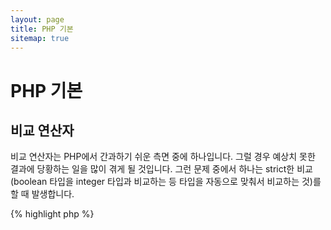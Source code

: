 ```yaml
---
layout: page
title: PHP 기본
sitemap: true
---
```


# PHP 기본

## 비교 연산자 

비교 연산자는 PHP에서 간과하기 쉬운 측면 중에 하나입니다. 그럴 경우 예상치 못한 결과에 당황하는 일을 많이 겪게 될 것입니다. 그런 문제 중에서 하나는 strict한 비교(boolean 타입을 integer 타입과 비교하는 등 타입을 자동으로 맞춰서 비교하는 것)를 할 때 발생합니다.

{% highlight php %}
<?php
$a = 5;   // integer 타입의 숫자 5

var_dump($a == 5);       // 값을 비교; true
var_dump($a == '5');     // 타입을 무시하고 값을 비교; true
var_dump($a === 5);      // 타입과 값을 모두 비교 (integer 와 integer); true
var_dump($a === '5');    // 타입과 값을 (integer 와 string); false

/**
 * 타입을 무시한 비교
 */
if (strpos('testing', 'test')) {    // 'test'가 인덱스 0에서 발견되어 strpos 는 0을 리턴. 0은 false로 취급된다.
    // code...
}

// vs

if (strpos('testing', 'test') !== false) {    // (0 !== false)의 비교 결과는 true 이다.
    // code...
}
{% endhighlight %}

* [Comparison operators](http://php.net/language.operators.comparison)
* [Comparison table](http://php.net/types.comparisons)
* [Comparison cheatsheet](http://phpcheatsheets.com/index.php?page=compare)

## 조건 구문

### If 구문

'if/else' 구문을 함수나 클래스 안에서 사용할 때 흔히 하는 오해는 혹시 발생할 수 있는 경우를 대비해 'else'를 꼭 써야 한다는 것입니다. 하지만 하지만 조건문의 결과가 return 값을 정의하는 것 뿐이라면 'else'가 필수적인 것은 아닙니다.

{% highlight php %}
<?php
function test($a)
{
    if ($a) {
        return true;
    } else {
        return false;
    }
}

// vs

function test($a)
{
    if ($a) {
        return true;
    }
    return false;    // else is not necessary
}
{% endhighlight %}

* [If 구문](http://php.net/control-structures.if)

### Switch 구문

switch 구문은 끝없이 if else if 를 타이핑하지 않아도 되게 해주는 편리한 구문입니다. 하지만 몇 가지 주의해야 할 점들이 있습니다.

- switch 구문은 타입을 무시하고 값만 비교합니다. ('==' 비교 연산자와 같죠)
- 위에서부터 순서대로 매칭되는 case 문이 나올 때까지 진행합니다. 만약 찾지 못한다면 default 구문의 내용을 실행해줍니다.
- 'break'가 없으면 break나 return 문을 만날 때까지 다른 case 문을 넘어서까지 실행됩니다.
- 함수 내에서 switch 문을 사용할 때에는 'return' 문을 사용하면 거기서 함수 실행이 종료되기 때문에 'break' 를 쓰지 않아도 됩니다.

{% highlight php %}
<?php
$answer = test(2);

function test($a)
{
    switch ($a) {
        case 1:
            // code...
            break;             // switch 구문을 벗어나기 위해서 break 를 사용.
        case 2:
            // code...         // break 를 써주지 않았으므로 'case 3' 로 계속 진행됨.
        case 3:
            // code...
            return $result;    // 함수 내에서는 'return' 하면 함수 실행이 종료됨.
        default:
            // code...
            return $error;
    }
}
{% endhighlight %}

* [Switch 구문](http://php.net/control-structures.switch))
* [PHP switch](http://phpswitch.com/)

## 전역 네임스페이스

네임스페이스를 사용할 때, 여러분이 작성한 함수 때문에 내장 함수를 사용할 수 없게되는 경우를 만날 수 있습니다. 그럴 때에는 역슬래시를 사용하여 전역 함수를 호출하는 방법이 있습니다.

{% highlight php %}
<?php
namespace phptherightway;

function fopen()
{
    $file = \fopen();    // 함수 이름이 내장 함수와 같다.
                         // '\' 를 붙여서 전역 네임스페이스의 함수를 실행한다.
}

function array()
{
    $iterator = new \ArrayIterator();    // ArrayIterator는 내장 클래스이다. 역슬래시 없이 사용하면 
                                         // phptherightway 라는 네임스페이스에서 ArrayIterator 를 찾으려고 할 것이다.
}
{% endhighlight %}

* [Global space](http://php.net/language.namespaces.global)
* [Global rules](http://php.net/userlandnaming.rules)

## 문자열

### 연결

- 코드 작성 시 한 줄이 적정 길이(120 글자)를 넘으면 줄을 나눠서 작성한 뒤 문자열을 연결시켜 줄 수 있습니다.
- 연결 및 대입 연산자를 사용하는 것보다는 연결 연산자를 사용하는 편이 가독성을 높이는데에는 더 낫습니다.
- 연결 연산자를 이용하는 여러 줄의 코드를 작성할 때에는 들여쓰기를 해주는 것이 좋습니다.


{% highlight php %}
<?php
$a  = 'Multi-line example';    // 연결 및 대입 연산자 (.=)
$a .= "\n";
$a .= 'of what not to do';

// vs

$a = 'Multi-line example'      // 연결 연산자 (.)
    . "\n"                     // 두 번째 라인부터는 들여써준다.
    . 'of what to do';
{% endhighlight %}

* [문자열 연산자](http://php.net/language.operators.string)

### 문자열의 유형

Strings are a series of characters, which should sound fairly simple. That said, there are a few different types of
strings and they offer slightly different syntax, with slightly different behaviors.

#### 작은따옴표

Single quotes are used to denote a "literal string". Literal strings do not attempt to parse special characters or
variables.

If using single quotes, you could enter a variable name into a string like so: `'some $thing'`, and you would see the
exact output of `some $thing`. If using double quotes, that would try to evaluate the `$thing` variable name and show
errors if no variable was found.

{% highlight php %}
<?php
echo 'This is my string, look at how pretty it is.';    // 단순히 텍스트만 담고 있는 문자열을 PHP에게 분석시킬 필요가 없다.

/**
 * Output:
 *
 * This is my string, look at how pretty it is.
 */
{% endhighlight %}

* [작은따옴표](http://php.net/language.types.string#language.types.string.syntax.single)

#### 큰따옴표

Double quotes are the Swiss Army Knife of strings. They will not only parse variables as mentioned above, but all sorts
of special characters, like `\n` for newline, `\t` for a tab, etc.

{% highlight php %}
<?php
echo 'phptherightway is ' . $adjective . '.'     // 변수와 이스케이프 문자를 포함시키려고 작은따옴표 문자열을
    . "\n"                                       // 여러 줄에 걸쳐서 연결 연산자로 연결시키는 예제 코드
    . 'I love learning' . $code . '!';

// vs

echo "phptherightway is $adjective.\n I love learning $code!"  // 큰따옴표 문자열을 사용하면 연결 연산자를 여러번 
                                                               // 쓰지 않고도 한 방에 해결할 수 있다.
{% endhighlight %}

Double quotes can contain variables; this is called "interpolation".

{% highlight php %}
<?php
$juice = 'plum';
echo "I like $juice juice";    // Output: I like plum juice
{% endhighlight %}

When using interpolation, it is often the case that the variable will be touching another character. This will result
in some confusion as to what is the name of the variable, and what is a literal character.

To fix this problem, wrap the variable within a pair of curly brackets.

{% highlight php %}
<?php
$juice = 'plum';
echo "I drank some juice made of $juices";    // $juice 라는 변수를 읽을 수 없다.

// vs

$juice = 'plum';
echo "I drank some juice made of {$juice}s";    // $juice 가 제대로 분석된다.

/**
 * 중괄호 안에 넣은 복잡한 형태의 변수 접근 방식도 잘 지원됩니다.
 */

$juice = array('apple', 'orange', 'plum');
echo "I drank some juice made of {$juice[1]}s";   // $juice[1] 이 잘 분석된다.
{% endhighlight %}

* [큰따옴표](http://php.net/language.types.string#language.types.string.syntax.double)

#### Nowdoc 문법

nowdoc 문법은 5.3 에서 추가된 기능입니다. 작은따옴표와 동일한 특성을 가지고 있습니다.

{% highlight php %}
<?php
$str = <<<'EOD'             // <<< 기호로 nowdoc 문법 구문을 시작한다.
Example of string
spanning multiple lines
using nowdoc syntax.
$a does not parse.
EOD;                        // 끝을 나타내는 'EOD'는 반드시 줄의 가장 처음에 나와야 하고, 뒤에 다른 구문이 오면 안된다.

/**
 * Output:
 *
 * Example of string
 * spanning multiple lines
 * using nowdoc syntax.
 * $a does not parse.
 */
{% endhighlight %}

* [Nowdoc 문법](http://php.net/language.types.string#language.types.string.syntax.nowdoc)

#### Heredoc 문법

heredoc 문법은 큰따옴표와 동일하게 동작합니다.

{% highlight php %}
<?php
$a = 'Variables';

$str = <<<EOD               // <<< 기호로 heredoc 문법 구문을 시작한다.
Example of string
spanning multiple lines
using heredoc syntax.
$a are parsed.
EOD;                        // 끝을 나타내는 'EOD'는 반드시 줄의 가장 처음에 나와야 하고, 뒤에 다른 구문이 오면 안된다.

/**
 * Output:
 *
 * Example of string
 * spanning multiple lines
 * using heredoc syntax.
 * Variables are parsed.
 */
{% endhighlight %}

* [Heredoc 문법](http://php.net/language.types.string#language.types.string.syntax.heredoc)

### Which is quicker?

There is a myth floating around that single quote strings are fractionally quicker than double quote strings. This is
fundamentally not true.

If you are defining a single string and not trying to concatenate values or anything complicated, then either a single
or double quoted string will be entirely identical. Neither are quicker.

If you are concatenating multiple strings of any type, or interpolate values into a double quoted string, then the
results can vary. If you are working with a small number of values, concatenation is minutely faster. With a lot of
values, interpolating is minutely faster.

Regardless of what you are doing with strings, none of the types will ever have any noticeable impact on your
application. Trying to rewrite code to use one or the other is always an exercise in futility, so avoid this micro-
optimization unless you really understand the meaning and impact of the differences.

* [Disproving the Single Quotes Performance Myth](http://nikic.github.io/2012/01/09/Disproving-the-Single-Quotes-Performance-Myth.html)

## 삼항 연산자

삼항 연산자(ternary operator)는 코드를 간결하게 표현하는 좋은 방법이지만, 남용되는 경향이 있어 주의해야 합니다. 삼항 연산자를 중첩해서 사용할 수 있기는 하지만, 이해할 수 없는 코드가 되기 때문에 그렇게 사용하지 않는 것이 좋습니다.

{% highlight php %}
<?php
$a = 5;
echo ($a == 5) ? 'yay' : 'nay';
{% endhighlight %}

코드 줄 수를 줄이기 위해서 모든 가독성을 포기한 코드를 한 번 비교해 봅시다.

{% highlight php %}
<?php
$b = 10;
echo ($a) ? ($a == 5) ? 'yay' : 'nay' : ($b == 10) ? 'excessive' : ':(';    // 삼항 연산자를 과도하게 중첩시켜서 코드를 알아볼 수 없다
{% endhighlight %}

'return' 구문과 삼항 연산자를 같이 쓰는 올바른 방법을 봅시다.

{% highlight php %}
<?php
$a = 5;
echo ($a == 5) ? return true : return false;    // 이렇게 하면 에러가 발생한다.

// vs

$a = 5;
return ($a == 5) ? 'yay' : 'nope';    // 'yay'를 리턴한다.
{% endhighlight %}

It should be noted that you do not need to use a ternary operator for returning a boolean value. An example of this
would be.

{% highlight php %}
<?php
$a = 3;
return ($a == 3) ? true : false; // $a == 3 인지에 따라 true나 false 를 리턴한다.

// vs

$a = 3;
return $a == 3; // $a == 3 인지에 따라 true나 false 를 리턴한다.

{% endhighlight %}

===, !==, !=, == 등의 모든 비교 연산자에 마찬가지로 적용되는 사실입니다.

#### 삼항 연산자 사용 시 가독성과 기능을 고려한 괄호 사용하기

When utilising a ternary operator, brackets can play their part to improve code readability and also to include unions
within blocks of statements. An example of when there is no requirement to use bracketing is:

{% highlight php %}
<?php
$a = 3;
return ($a == 3) ? "yay" : "nope"; // $a == 3 일 때에는 yay 를 리턴한다.

// vs

$a = 3;
return $a == 3 ? "yay" : "nope"; // $a == 3 일 때에는 yay 를 리턴한다.
{% endhighlight %}

구문 여러개를 묶어서 한 덩어리로 조건 판단이 되도록 하는데에 괄호를 사용하는 것이 일반적인 일이죠.
($a == 3 and $b == 4)이라는 조건과 $c == 5 이라는 조건이 모두 참일 때에 true 를 리턴하는 예제
코드입니다.

{% highlight php %}
<?php
return ($a == 3 && $b == 4) && $c == 5;
{% endhighlight %}

아래 코드는 ($a != 3 AND $b != 4)이라는 조건이나 $c == 5 라는 조건 둘 중에 하나만 
참이면 true 를 리턴하는 예제 코드입니다.

{% highlight php %}
<?php
return ($a != 3 && $b != 4) || $c == 5;
{% endhighlight %}

* [삼항 연산자](http://php.net/language.operators.comparison)

## 변수 선언

때때로 프로그래머들은 변수를 정의함으로써 코드를 좀 더 "깔끔하게" 유지하려고 합니다. 그런데 변수를 정의하는 경우, PHP 스크립트에서는 메모리를 두 배 사용하게 하는 결과를 불러오기도 합니다. 아래 예제에서 텍스트가 1MB 정도의 데이터를 포함하고 있다고 한다면 변수에 데이터를 복사함으로써 2MB의 메모리를 사용하게 됩니다.

{% highlight php %}
<?php
$about = 'A very long string of text';    // uses 2MB memory
echo $about;

// vs

echo 'A very long string of text';        // uses 1MB memory
{% endhighlight %}

* [성능 팁](http://web.archive.org/web/20140625191431/https://developers.google.com/speed/articles/optimizing-php)
